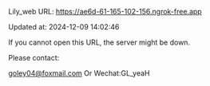 Lily_web URL: https://ae6d-61-165-102-156.ngrok-free.app

Updated at: 2024-12-09 14:02:46

If you cannot open this URL, the server might be down.

Please contact: 

goley04@foxmail.com Or Wechat:GL_yeaH